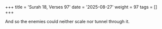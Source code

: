 +++
title = 'Surah 18, Verses 97'
date = '2025-08-27'
weight = 97
tags = []
+++

And so the enemies could neither scale nor tunnel through it.